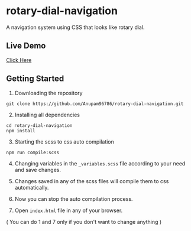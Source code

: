 # rotary-dial-navigation

A navigation system using CSS that looks like rotary dial.

## Live Demo
[Click Here](https://anupam96786.github.io/rotary-dial-navigation/)

## Getting Started

1. Downloading the repository
```shell
git clone https://github.com/Anupam96786/rotary-dial-navigation.git
```

2. Installing all dependencies
```shell
cd rotary-dial-navigation
npm install
```

3. Starting the scss to css auto compilation
```shell
npm run compile:scss
```

4. Changing variables in the `_variables.scss` file according to your need and save changes.

5. Changes saved in any of the scss files will compile them to css automatically.

6. Now you can stop the auto compilation process.

7. Open `index.html` file in any of your browser.

( You can do 1 and 7 only if you don't want to change anything )